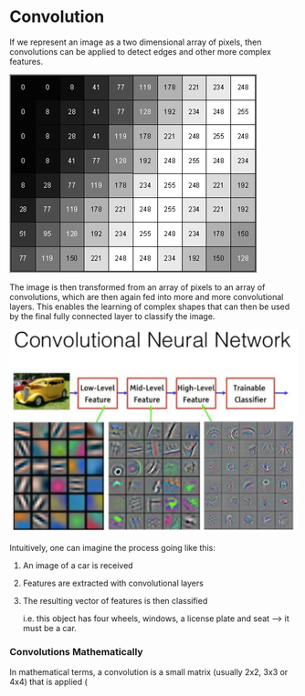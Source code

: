 # Convolution

If we represent an image as a two dimensional array of pixels, then convolutions can be applied to detect edges and other more complex features.

![Example greyscale image](../.gitbook/assets/image%20%2816%29.png)

The image is then transformed from an array of pixels to an array of convolutions, which are then again fed into more and more convolutional layers. This enables the learning of complex shapes that can then be used by the final fully connected layer to classify the image.

![](../.gitbook/assets/image%20%286%29.png)

Intuitively, one can imagine the process going like this:

1. An image of a car is received
2. Features are extracted with convolutional layers
3. The resulting vector of features is then classified

   i.e. this object has four wheels, windows, a license plate and seat --&gt; it must be a car. 

### Convolutions Mathematically

In mathematical terms, a convolution is a small matrix \(usually 2x2, 3x3 or 4x4\) that is applied \(


